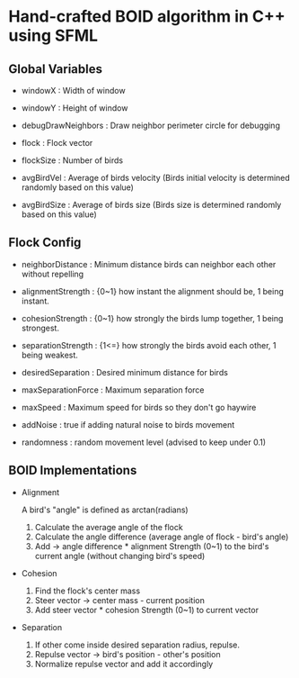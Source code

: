 # Hand-crafted BOID algorithm in C++ using SFML


## Global Variables
  
* windowX : Width of window

* windowY : Height of window

* debugDrawNeighbors : Draw neighbor perimeter circle for debugging

* flock : Flock vector

* flockSize : Number of birds

* avgBirdVel : Average of birds velocity (Birds initial velocity is determined randomly based on this value)

* avgBirdSize : Average of birds size (Birds size is determined randomly based on this value)


## Flock Config

* neighborDistance : Minimum distance birds can neighbor each other without repelling

* alignmentStrength : {0~1} how instant the alignment should be, 1 being instant.

* cohesionStrength : {0~1} how strongly the birds lump together, 1 being strongest.

* separationStrength : {1<=} how strongly the birds avoid each other, 1 being weakest.

* desiredSeparation : Desired minimum distance for birds

* maxSeparationForce : Maximum separation force

* maxSpeed : Maximum speed for birds so they don't go haywire

* addNoise : true if adding natural noise to birds movement

* randomness : random movement level (advised to keep under 0.1)

## BOID Implementations

* Alignment

  A bird's "angle" is defined as arctan(radians)
  1. Calculate the average angle of the flock
  2. Calculate the angle difference (average angle of flock - bird's angle)
  3. Add -> angle difference * alignment Strength (0~1)  to the bird's current angle (without changing bird's speed)

* Cohesion
  1. Find the flock's center mass
  2. Steer vector -> center mass - current position
  3. Add steer vector * cohesion Strength (0~1) to current vector

* Separation
  1. If other come inside desired separation radius, repulse.
  2. Repulse vector -> bird's position - other's position
  3. Normalize repulse vector and add it accordingly
